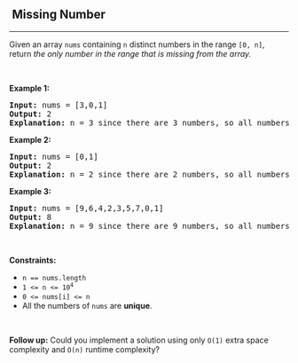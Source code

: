 <h2>  Missing Number</h2><hr><div style="user-select: auto;"><p style="user-select: auto;">Given an array <code style="user-select: auto;">nums</code> containing <code style="user-select: auto;">n</code> distinct numbers in the range <code style="user-select: auto;">[0, n]</code>, return <em style="user-select: auto;">the only number in the range that is missing from the array.</em></p>

<p style="user-select: auto;">&nbsp;</p>
<p style="user-select: auto;"><strong style="user-select: auto;">Example 1:</strong></p>

<pre style="user-select: auto;"><strong style="user-select: auto;">Input:</strong> nums = [3,0,1]
<strong style="user-select: auto;">Output:</strong> 2
<strong style="user-select: auto;">Explanation:</strong> n = 3 since there are 3 numbers, so all numbers are in the range [0,3]. 2 is the missing number in the range since it does not appear in nums.
</pre>

<p style="user-select: auto;"><strong style="user-select: auto;">Example 2:</strong></p>

<pre style="user-select: auto;"><strong style="user-select: auto;">Input:</strong> nums = [0,1]
<strong style="user-select: auto;">Output:</strong> 2
<strong style="user-select: auto;">Explanation:</strong> n = 2 since there are 2 numbers, so all numbers are in the range [0,2]. 2 is the missing number in the range since it does not appear in nums.
</pre>

<p style="user-select: auto;"><strong style="user-select: auto;">Example 3:</strong></p>

<pre style="user-select: auto;"><strong style="user-select: auto;">Input:</strong> nums = [9,6,4,2,3,5,7,0,1]
<strong style="user-select: auto;">Output:</strong> 8
<strong style="user-select: auto;">Explanation:</strong> n = 9 since there are 9 numbers, so all numbers are in the range [0,9]. 8 is the missing number in the range since it does not appear in nums.
</pre>

<p style="user-select: auto;">&nbsp;</p>
<p style="user-select: auto;"><strong style="user-select: auto;">Constraints:</strong></p>

<ul style="user-select: auto;">
	<li style="user-select: auto;"><code style="user-select: auto;">n == nums.length</code></li>
	<li style="user-select: auto;"><code style="user-select: auto;">1 &lt;= n &lt;= 10<sup style="user-select: auto;">4</sup></code></li>
	<li style="user-select: auto;"><code style="user-select: auto;">0 &lt;= nums[i] &lt;= n</code></li>
	<li style="user-select: auto;">All the numbers of <code style="user-select: auto;">nums</code> are <strong style="user-select: auto;">unique</strong>.</li>
</ul>

<p style="user-select: auto;">&nbsp;</p>
<p style="user-select: auto;"><strong style="user-select: auto;">Follow up:</strong> Could you implement a solution using only <code style="user-select: auto;">O(1)</code> extra space complexity and <code style="user-select: auto;">O(n)</code> runtime complexity?</p>
</div>
